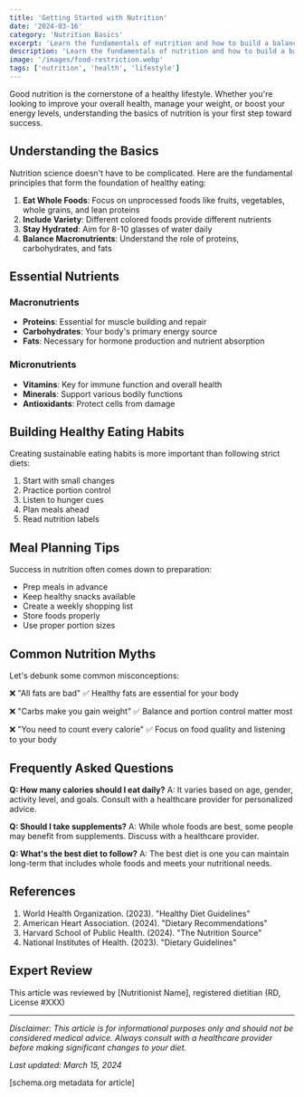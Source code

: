 ```yaml
---
title: 'Getting Started with Nutrition'
date: '2024-03-16'
category: 'Nutrition Basics'
excerpt: 'Learn the fundamentals of nutrition and how to build a balanced diet that works for your lifestyle.'
description: 'Learn the fundamentals of nutrition and how to build a balanced diet that works for your lifestyle.'
image: '/images/food-restriction.webp'
tags: ['nutrition', 'health', 'lifestyle']
---
```


Good nutrition is the cornerstone of a healthy lifestyle. Whether you're looking to improve your overall health, manage your weight, or boost your energy levels, understanding the basics of nutrition is your first step toward success.


## Understanding the Basics

Nutrition science doesn't have to be complicated. Here are the fundamental principles that form the foundation of healthy eating:

1. **Eat Whole Foods**: Focus on unprocessed foods like fruits, vegetables, whole grains, and lean proteins
2. **Include Variety**: Different colored foods provide different nutrients
3. **Stay Hydrated**: Aim for 8-10 glasses of water daily
4. **Balance Macronutrients**: Understand the role of proteins, carbohydrates, and fats

## Essential Nutrients

### Macronutrients
- **Proteins**: Essential for muscle building and repair
- **Carbohydrates**: Your body's primary energy source
- **Fats**: Necessary for hormone production and nutrient absorption

### Micronutrients
- **Vitamins**: Key for immune function and overall health
- **Minerals**: Support various bodily functions
- **Antioxidants**: Protect cells from damage

## Building Healthy Eating Habits

Creating sustainable eating habits is more important than following strict diets:

1. Start with small changes
2. Practice portion control
3. Listen to hunger cues
4. Plan meals ahead
5. Read nutrition labels

## Meal Planning Tips

Success in nutrition often comes down to preparation:

- Prep meals in advance
- Keep healthy snacks available
- Create a weekly shopping list
- Store foods properly
- Use proper portion sizes

## Common Nutrition Myths

Let's debunk some common misconceptions:

❌ "All fats are bad"
✅ Healthy fats are essential for your body

❌ "Carbs make you gain weight"
✅ Balance and portion control matter most

❌ "You need to count every calorie"
✅ Focus on food quality and listening to your body

## Frequently Asked Questions

**Q: How many calories should I eat daily?**
A: It varies based on age, gender, activity level, and goals. Consult with a healthcare provider for personalized advice.

**Q: Should I take supplements?**
A: While whole foods are best, some people may benefit from supplements. Discuss with a healthcare provider.

**Q: What's the best diet to follow?**
A: The best diet is one you can maintain long-term that includes whole foods and meets your nutritional needs.

## References

1. World Health Organization. (2023). "Healthy Diet Guidelines"
2. American Heart Association. (2024). "Dietary Recommendations"
3. Harvard School of Public Health. (2024). "The Nutrition Source"
4. National Institutes of Health. (2023). "Dietary Guidelines"

## Expert Review

This article was reviewed by [Nutritionist Name], registered dietitian (RD, License #XXX)

---

*Disclaimer: This article is for informational purposes only and should not be considered medical advice. Always consult with a healthcare provider before making significant changes to your diet.*

*Last updated: March 15, 2024*

[schema.org metadata for article] 